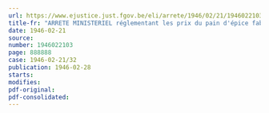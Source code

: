 ```yaml
---
url: https://www.ejustice.just.fgov.be/eli/arrete/1946/02/21/1946022103/justel
title-fr: "ARRETE MINISTERIEL réglementant les prix du pain d'épice fabrique à base de miel et de sucre interverti"
date: 1946-02-21
source:
number: 1946022103
page: 888888
case: 1946-02-21/32
publication: 1946-02-28
starts:
modifies:
pdf-original:
pdf-consolidated:
---
```


